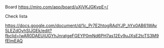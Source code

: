 
Board
https://miro.com/app/board/uXjVKJGKvpE=/



Check lista

https://docs.google.com/document/d/1c_Pr7E2htogRAdYJP_hYx0AB61WAv5LEZdOyhSIJGEk/edit?fbclid=IwAR0DAEUjUGYhJnratgeFGEYP0mNd6PH7as12Ev9uJXsE2tcTS3M9fElmEAQ
